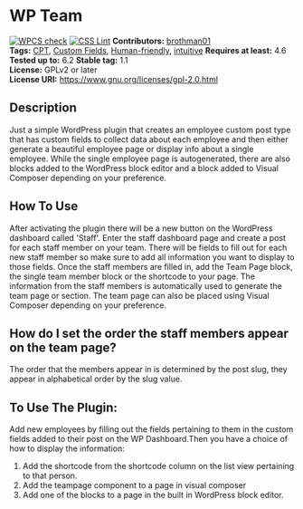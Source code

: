 # WP Team #
[![WPCS check](https://github.com/brothman01/wp-team/actions/workflows/wpcs.yml/badge.svg)](https://github.com/brothman01/wp-team/actions/workflows/wpcs.yml)
[![CSS Lint](https://github.com/brothman01/wp-team/actions/workflows/css-lint.yml/badge.svg)](https://github.com/brothman01/wp-team/actions/workflows/css-lint.yml)
**Contributors:** [brothman01](https://profiles.wordpress.org/brothman01)  
**Tags:** [CPT](https://wordpress.org/themes/tags/productivity/), [Custom Fields](https://wordpress.org/themes/tags/monitor/), [Human-friendly](https://wordpress.org/themes/tags/updates/), [intuitive](https://wordpress.org/themes/tags/php/)
**Requires at least:** 4.6  
**Tested up to:** 6.2
**Stable tag:** 1.1  
**License:** GPLv2 or later  
**License URI:** https://www.gnu.org/licenses/gpl-2.0.html  

## Description ##

Just a simple WordPress plugin that creates an employee custom post type that has custom fields to collect data about each employee and then either generate a beautiful employee page or display info about a single employee. While the single employee page is autogenerated, there are also blocks added to the WordPress block editor and a block added to Visual Composer depending on your preference.

## How To Use ##
After activating the plugin there will be a new button on the WordPress dashboard called 'Staff'.  Enter the staff dashboard page and create a post for each staff member on your team.  There will be fields to fill out for each new staff member so make sure to add all information you want to display to those fields.  Once the staff members are filled in, add the Team Page block, the single team member block or the shortcode to your page.  The information from the staff members is automatically used to generate the team page or section.  The team page can also be placed using Visual Composer depending on your preference.

## How do I set the order the staff members appear on the team page?
The order that the members appear in is determined by the post slug, they appear in alphabetical order by the slug value.


## To Use The Plugin:
Add new employees by filling out the fields pertaining to them in the custom fields added to their post on the WP Dashboard.Then you have a choice of how to display the information:
1) Add the shortcode from the shortcode column on the list view pertaining to that person.
2) Add the teampage component to a page in visual composer
3) Add one of the blocks to a page in the built in WordPress block editor.
